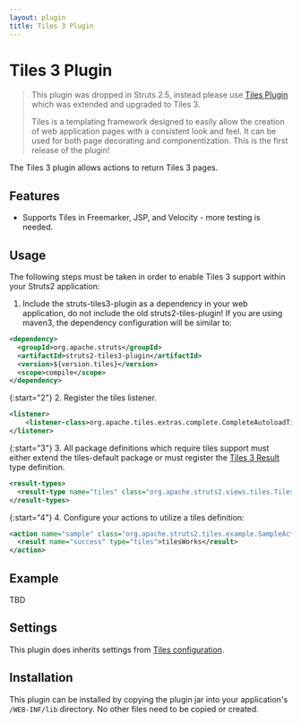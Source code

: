 ```yaml
---
layout: plugin
title: Tiles 3 Plugin
---
```


# Tiles 3 Plugin

> This plugin was dropped in Struts 2.5, instead please use [Tiles Plugin](../tiles) which was extended and upgraded to Tiles 3.
> 
> Tiles is a templating framework designed to easily allow the creation of web application pages with a consistent look and feel. It can be used for both page decorating and componentization. This is the first release of the plugin!

The Tiles 3 plugin allows actions to return Tiles 3 pages.

## Features

+ Supports Tiles in Freemarker, JSP, and Velocity - more testing is needed.

## Usage

The following steps must be taken in order to enable Tiles 3 support within your Struts2 application:

1. Include the struts-tiles3-plugin as a dependency in your web application, do not include the old struts2-tiles-plugin! If you are using maven3, the dependency configuration will be similar to:


```xml
<dependency>
  <groupId>org.apache.struts</groupId>
  <artifactId>struts2-tiles3-plugin</artifactId>
  <version>${version.tiles}</version>
  <scope>compile</scope>
</dependency>

```

{:start="2"}
2. Register the tiles listener.


```xml
<listener>
    <listener-class>org.apache.tiles.extras.complete.CompleteAutoloadTilesListener</listener-class>
</listener>

```

{:start="3"}
3. All package definitions which require tiles support must either extend the tiles-default package or must register the [Tiles 3 Result](https://cwiki.apache.org/confluence/pages/createpage.action?spaceKey=WW&title=Tiles+3+Result&linkCreation=true&fromPageId=30750969) type definition.


```xml
<result-types>
  <result-type name="tiles" class="org.apache.struts2.views.tiles.TilesResult"/>
</result-types>

```

{:start="4"}
4. Configure your actions to utilize a tiles definition:


```xml
<action name="sample" class="org.apache.struts2.tiles.example.SampleAction" >
  <result name="success" type="tiles">tilesWorks</result>
</action>

```

## Example

TBD

## Settings

This plugin does inherits settings from [Tiles configuration](http://tiles.apache.org/config-reference.html).

## Installation

This plugin can be installed by copying the plugin jar into your application's `/WEB-INF/lib` directory. No other files need to be copied or created.
